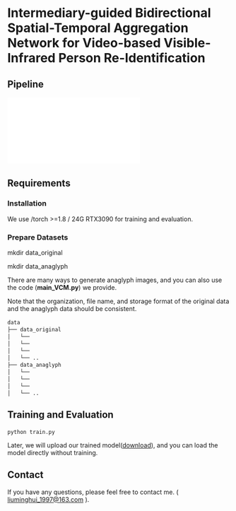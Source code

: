 # Intermediary-guided Bidirectional Spatial-Temporal Aggregation Network for Video-based Visible-Infrared Person Re-Identification

## Pipeline

![framework](./1.pdf)


## Requirements

### Installation

We use /torch >=1.8 / 24G  RTX3090 for training and evaluation.

### Prepare Datasets
mkdir data_original

mkdir data_anaglyph

There are many ways to generate anaglyph images, and you can also use the code (**main_VCM.py**) we provide.

Note that the organization, file name, and storage format of the original data and the anaglyph data should be consistent.

```
data
├── data_original
│   └── 
│   └── 
│   └── 
│   └── ..
├── data_anaglyph
│   └── 
│   └── 
│   └── 
│   └── ..
```

## Training and Evaluation

```shell
python train.py
```

Later, we will upload our trained model([download](https://drive.google.com/file/d/1DaMfPMzvW2kO6YhxCBahLma0dtPO4CZG/view?usp=share_link)), and you can load the model directly without training.


## Contact

If you have any questions, please feel free to contact me. ( liuminghui_1997@163.com ).
